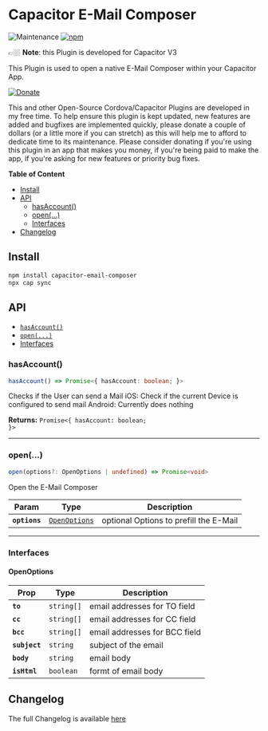 # Capacitor E-Mail Composer

![Maintenance](https://img.shields.io/maintenance/yes/2021)
[![npm](https://img.shields.io/npm/v/capacitor-email-composer)](https://www.npmjs.com/package/capacitor-email-composer)

👉🏼 **Note**: this Plugin is developed for Capacitor V3

This Plugin is used to open a native E-Mail Composer within your Capacitor App.

<!-- DONATE -->
[![Donate](https://www.paypalobjects.com/en_US/i/btn/btn_donateCC_LG_global.gif)](https://www.paypal.com/cgi-bin/webscr?cmd=_s-xclick&hosted_button_id=LMX5TSQVMNMU6&source=url)

This and other Open-Source Cordova/Capacitor Plugins are developed in my free time.
To help ensure this plugin is kept updated, new features are added and bugfixes are implemented quickly, please donate a couple of dollars (or a little more if you can stretch) as this will help me to afford to dedicate time to its maintenance.
Please consider donating if you're using this plugin in an app that makes you money, if you're being paid to make the app, if you're asking for new features or priority bug fixes.
<!-- END DONATE -->

<!-- START doctoc generated TOC please keep comment here to allow auto update -->
<!-- DON'T EDIT THIS SECTION, INSTEAD RE-RUN doctoc TO UPDATE -->
**Table of Content**

- [Install](#install)
- [API](#api)
  - [hasAccount()](#hasaccount)
  - [open(...)](#open)
  - [Interfaces](#interfaces)
- [Changelog](#changelog)

<!-- END doctoc generated TOC please keep comment here to allow auto update -->

## Install

```bash
npm install capacitor-email-composer
npx cap sync
```

## API

<docgen-index>

* [`hasAccount()`](#hasaccount)
* [`open(...)`](#open)
* [Interfaces](#interfaces)

</docgen-index>

<docgen-api>
<!--Update the source file JSDoc comments and rerun docgen to update the docs below-->

### hasAccount()

```typescript
hasAccount() => Promise<{ hasAccount: boolean; }>
```

Checks if the User can send a Mail
iOS: Check if the current Device is configured to send mail
Android: Currently does nothing

**Returns:** <code>Promise&lt;{ hasAccount: boolean; }&gt;</code>

--------------------


### open(...)

```typescript
open(options?: OpenOptions | undefined) => Promise<void>
```

Open the E-Mail Composer

| Param         | Type                                                | Description                            |
| ------------- | --------------------------------------------------- | -------------------------------------- |
| **`options`** | <code><a href="#openoptions">OpenOptions</a></code> | optional Options to prefill the E-Mail |

--------------------


### Interfaces


#### OpenOptions

| Prop          | Type                  | Description                   |
| ------------- | --------------------- | ----------------------------- |
| **`to`**      | <code>string[]</code> | email addresses for TO field  |
| **`cc`**      | <code>string[]</code> | email addresses for CC field  |
| **`bcc`**     | <code>string[]</code> | email addresses for BCC field |
| **`subject`** | <code>string</code>   | subject of the email          |
| **`body`**    | <code>string</code>   | email body                    |
| **`isHtml`**  | <code>boolean</code>  | formt of email body           |

</docgen-api>

## Changelog

The full Changelog is available [here](CHANGELOG.md)
